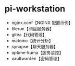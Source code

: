 # pi-workstation

- nginx.conf【NGINX 配置示例】
- filerun【网盘服务器】
- gitea【代码管理】
- matomo【统计分析】
- synapse【聊天服务器】
- uptime-kuma【服务监控】
- vaultwarden【密码管理】
